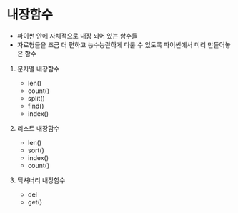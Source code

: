 # 내장함수

- 파이썬 안에 자체적으로 내장 되어 있는 함수들
- 자료형들을 조금 더 편하고 능수능란하게 다룰 수 있도록 파이썬에서 미리 만들어놓은 함수

1. 문자열 내장함수

   - len()
   - count()
   - split()
   - find()
   - index()

2. 리스트 내장함수

   - len()
   - sort()
   - index()
   - count()

3. 딕셔너리 내장함수

   - del
   - get()
